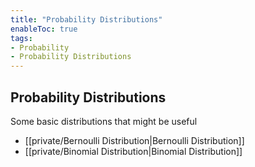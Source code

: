 ```yaml
---
title: "Probability Distributions"
enableToc: true
tags:
- Probability
- Probability Distributions
---
```


## Probability Distributions
Some basic distributions that might be useful
- [[private/Bernoulli Distribution|Bernoulli Distribution]]
- [[private/Binomial Distribution|Binomial Distribution]]
